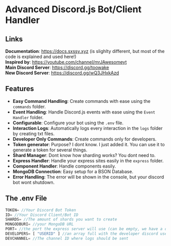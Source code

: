 # Advanced Discord.js Bot/Client Handler

## Links 
**Documentation**: https://docs.sxssy.xyz (is slighlty different, but most of the code is explained and used here!) <br>
**Inspired by**: https://youtube.com/channel/mrJAwesomeyt <br>
**Main Discord Server**: https://discord.gg/toowake <br>
**New Discord Server**: https://discord.gg/wQ3JHxkAzd 

## Features
- **Easy Command Handling**: Create commands with ease using the `commands` folder.
- **Event Handling**: Handle Discord.js events with ease using the `Event Handler` folder.
- **Configurable**: Configure your bot using the `.env` file.
- **Interaction Logs**: Automatically logs every interaction in the `logs` folder by creating txt files.
- **Developer Only Commands**: Create commands only for developers.
- **Token generator**: Purpose? I dont know. I just added it. You can use it to generate a token for several things.
- **Shard Manager**: Dont know how sharding works? You dont need to.
- **Express Handler**: Handle your express sites easily in the `express` folder.
- **Component Handler**: Handle components easily.
- **MongoDB Connection**: Easy setup for a BSON Database.
- **Error Handling**: The error will be shown in the console, but your discord bot wont shutdown.

## The .env File
```js
TOKEN= //Your Discord Bot Token
ID= //Your Discord Client/Bot ID
SHARDS= //The amount of shards you want to create
MONGODBURI= //your MongoDB URL
PORT= //the port the express server will use (can be empty, we have a default port ;-;)
DEVELOPERS= [ "USERID" ] //an array full with the developer discord user IDs
DEVCHANNEL= //The channel ID where logs should be sent
```
